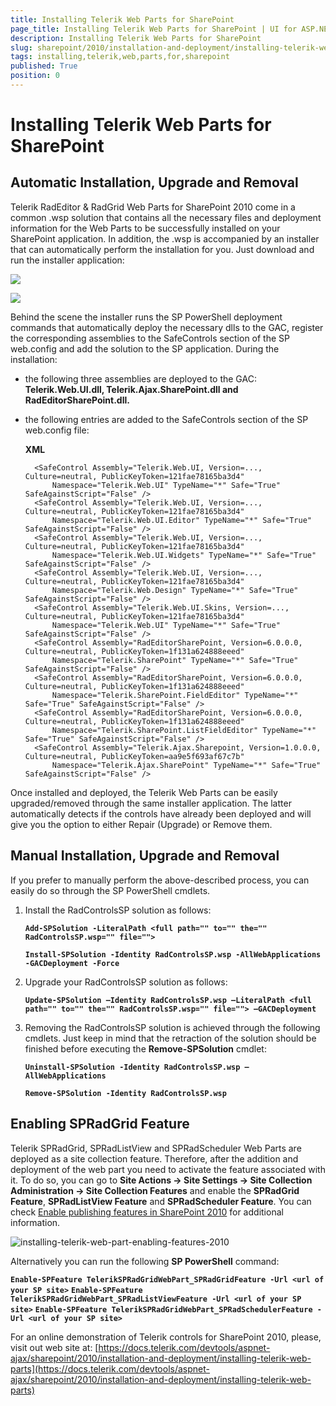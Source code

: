 ```yaml
---
title: Installing Telerik Web Parts for SharePoint
page_title: Installing Telerik Web Parts for SharePoint | UI for ASP.NET AJAX Documentation
description: Installing Telerik Web Parts for SharePoint
slug: sharepoint/2010/installation-and-deployment/installing-telerik-web-parts-for-sharepoint
tags: installing,telerik,web,parts,for,sharepoint
published: True
position: 0
---
```


# Installing Telerik Web Parts for SharePoint



## Automatic Installation, Upgrade and Removal

Telerik RadEditor & RadGrid Web Parts for SharePoint 2010 come in a common .wsp solution that contains all the necessary files and deployment information for the Web Parts to be successfully installed on your SharePoint application. In addition, the .wsp is accompanied by an installer that can automatically perform the installation for you. Just download and run the installer application:

![](images/installer1.png)

![](images/installer3.png)

Behind the scene the installer runs the SP PowerShell deployment commands that automatically deploy the necessary dlls to the GAC, register the corresponding assemblies to the SafeControls section of the SP web.config and add the solution to the SP application. During the installation:

* the following three assemblies are deployed to the GAC: **Telerik.Web.UI.dll, Telerik.Ajax.SharePoint.dll and RadEditorSharePoint.dll.**

* the following entries are added to the SafeControls section of the SP web.config file:

	**XML**

		<SafeControl Assembly="Telerik.Web.UI, Version=..., Culture=neutral, PublicKeyToken=121fae78165ba3d4"
		    Namespace="Telerik.Web.UI" TypeName="*" Safe="True" SafeAgainstScript="False" />
		<SafeControl Assembly="Telerik.Web.UI, Version=..., Culture=neutral, PublicKeyToken=121fae78165ba3d4"
		    Namespace="Telerik.Web.UI.Editor" TypeName="*" Safe="True" SafeAgainstScript="False" />
		<SafeControl Assembly="Telerik.Web.UI, Version=..., Culture=neutral, PublicKeyToken=121fae78165ba3d4"
		    Namespace="Telerik.Web.UI.Widgets" TypeName="*" Safe="True" SafeAgainstScript="False" />
		<SafeControl Assembly="Telerik.Web.UI, Version=..., Culture=neutral, PublicKeyToken=121fae78165ba3d4"
		    Namespace="Telerik.Web.Design" TypeName="*" Safe="True" SafeAgainstScript="False" />
		<SafeControl Assembly="Telerik.Web.UI.Skins, Version=..., Culture=neutral, PublicKeyToken=121fae78165ba3d4" 
		    Namespace="Telerik.Web.UI" TypeName="*" Safe="True" SafeAgainstScript="False" />
		<SafeControl Assembly="RadEditorSharePoint, Version=6.0.0.0, Culture=neutral, PublicKeyToken=1f131a624888eeed"
		    Namespace="Telerik.SharePoint" TypeName="*" Safe="True" SafeAgainstScript="False" />
		<SafeControl Assembly="RadEditorSharePoint, Version=6.0.0.0, Culture=neutral, PublicKeyToken=1f131a624888eeed"
		    Namespace="Telerik.SharePoint.FieldEditor" TypeName="*" Safe="True" SafeAgainstScript="False" />
		<SafeControl Assembly="RadEditorSharePoint, Version=6.0.0.0, Culture=neutral, PublicKeyToken=1f131a624888eeed"
		    Namespace="Telerik.SharePoint.ListFieldEditor" TypeName="*" Safe="True" SafeAgainstScript="False" />
		<SafeControl Assembly="Telerik.Ajax.Sharepoint, Version=1.0.0.0, Culture=neutral, PublicKeyToken=aa9e5f693af67c7b"
		    Namespace="Telerik.Ajax.SharePoint" TypeName="*" Safe="True" SafeAgainstScript="False" />




Once installed and deployed, the Telerik Web Parts can be easily upgraded/removed through the same installer application. The latter automatically detects if the controls have already been deployed and will give you the option to either Repair (Upgrade) or Remove them.

## Manual Installation, Upgrade and Removal

If you prefer to manually perform the above-described process, you can easily do so through the SP PowerShell cmdlets.

1. Install the RadControlsSP solution as follows:

	**`Add-SPSolution -LiteralPath <full path="" to="" the="" RadControlsSP.wsp="" file="">`**

	**`Install-SPSolution -Identity RadControlsSP.wsp -AllWebApplications -GACDeployment -Force`**

1. Upgrade your RadControlsSP solution as follows:

	**`Update-SPSolution –Identity RadControlsSP.wsp –LiteralPath <full path="" to="" the="" RadControlsSP.wsp="" file=""> –GACDeployment`**

1. Removing the RadControlsSP solution is achieved through the following cmdlets. Just keep in mind that the retraction of the solution should be	finished before executing the **Remove-SPSolution** cmdlet:

	 **`Uninstall-SPSolution -Identity RadControlsSP.wsp –AllWebApplications`**

	**`Remove-SPSolution -Identity RadControlsSP.wsp`**

## Enabling SPRadGrid Feature

Telerik SPRadGrid, SPRadListView and SPRadScheduler Web Parts are deployed as a site collection feature. Therefore, after the addition and deployment of the web part you need to activate the feature associated with it. To do so, you can go to **Site Actions -> Site Settings -> Site Collection Administration -> Site Collection Features** and enable the **SPRadGrid Feature**, **SPRadListView  Feature** and **SPRadScheduler  Feature**. You can check [Enable publishing features in SharePoint 2010](https://support.office.com/en-us/article/Enable-publishing-features-in-SharePoint-2010-18ee3cfe-7ac1-4b47-93f0-98b5468c50a1) for additional information. 

![installing-telerik-web-part-enabling-features-2010](images/installing-telerik-web-part-enabling-features-2010.png)

Alternatively you can run the following **SP PowerShell** command:

**`Enable-SPFeature TelerikSPRadGridWebPart_SPRadGridFeature -Url <url of your SP site>`**
**`Enable-SPFeature TelerikSPRadGridWebPart_SPRadListViewFeature -Url <url of your SP site>`**
**`Enable-SPFeature TelerikSPRadGridWebPart_SPRadSchedulerFeature -Url <url of your SP site>`**

For an online demonstration of Telerik controls for SharePoint 2010, please, visit out web site at: [https://docs.telerik.com/devtools/aspnet-ajax/sharepoint/2010/installation-and-deployment/installing-telerik-web-parts](https://docs.telerik.com/devtools/aspnet-ajax/sharepoint/2010/installation-and-deployment/installing-telerik-web-parts)
